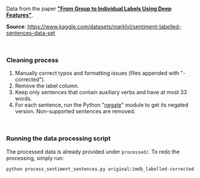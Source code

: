 Data from the paper [**"From Group to Individual Labels Using Deep
Features"**](https://dkotzias.com/papers/GICF.pdf).

**Source**:
https://www.kaggle.com/datasets/marklvl/sentiment-labelled-sentences-data-set

<br>

### Cleaning process

1. Manually correct typos and formatting issues (files appended with
   "-corrected").
2. Remove the label column.
3. Keep only sentences that contain auxiliary verbs and have at most 33 words.
4. For each sentence, run the Python "[negate](https://github.com/dmlls/negate)"
   module to get its negated version. Non-supported sentences are removed.

<br>

### Running the data processing script

The processed data is already provided under `processed/`. To redo the
processing, simply run:

```Python
python process_sentiment_sentences.py original/imdb_labelled-corrected.txt
```
